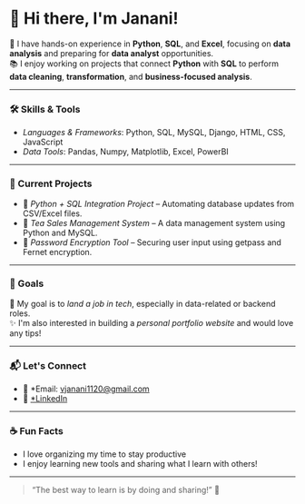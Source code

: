 # 👋 Hi there, I'm Janani!

🎯 I have hands-on experience in **Python**, **SQL**, and **Excel**, focusing on **data analysis** and preparing for **data analyst** opportunities.  
📚 I enjoy working on projects that connect **Python** with **SQL** to perform **data cleaning**, **transformation**, and **business-focused analysis**.


---

### 🛠 Skills & Tools

- *Languages & Frameworks*: Python, SQL, MySQL, Django, HTML, CSS, JavaScript  
- *Data Tools*: Pandas, Numpy, Matplotlib, Excel, PowerBI
  
---

### 🚀 Current Projects

- 🔹 *Python + SQL Integration Project* – Automating database updates from CSV/Excel files.  
- 🔹 *Tea Sales Management System* – A data management system using Python and MySQL.  
- 🔹 *Password Encryption Tool* – Securing user input using getpass and Fernet encryption.

---

### 🎯 Goals

💼 My goal is to *land a job in tech*, especially in data-related or backend roles.  
✨ I'm also interested in building a *personal portfolio website* and would love any tips!

---

### 📬 Let's Connect

- 📧 *Email: vjanani1120@gmail.com
- 💼 [*LinkedIn](https://www.linkedin.com/in/jananiv20/)

---

### ☕ Fun Facts

- I love organizing my time to stay productive  
- I enjoy learning new tools and sharing what I learn with others!

---

> “The best way to learn is by doing and sharing!” 🚀
